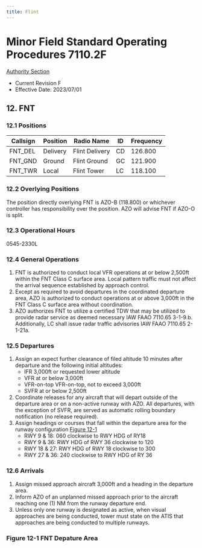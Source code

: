 ```yaml
---
title: Flint
---
```


# Minor Field Standard Operating Procedures 7110.2F
[Authority Section](../../authority-sections/7110.2F-authority.md)
- Current Revision F
- Effective Date: 2023/07/01

## 12. FNT

### 12.1 Positions
| Callsign | Position | Radio Name | ID | Frequency |
| -- | -- | -- | -- | -- |
| FNT_DEL | Delivery |  Flint Delivery | CD | 126.800 |
| FNT_GND | Ground |  Flint Ground | GC | 121.900 |
| FNT_TWR | Local |  Flint Tower | LC | 118.100 |

### 12.2 Overlying Positions
The position directly overlying FNT is AZO-B (118.800) or whichever controller has responsibility over the position. AZO will advise FNT if AZO-O is split.


### 12.3 Operational Hours
0545-2330L


### 12.4 General Operations
1. FNT is authorized to conduct local VFR operations at or below 2,500ft within the FNT Class C surface area. Local pattern traffic must not affect the arrival sequence established by approach control.
2. Except as required to avoid departures in the coordinated departure area, AZO is authorized to conduct operations at or above 3,000ft in the FNT Class C surface area without coordination.
3. AZO authorizes FNT to utilize a certified TDW that may be utilized to provide radar service as deemed necessary IAW FAAO 7110.65 3-1-9.b. Additionally, LC shall issue radar traffic advisories IAW FAAO 7110.65 2-1-21a.


### 12.5 Departures
1. Assign an expect further clearance of filed altitude 10 minutes after departure and the following initial altitudes:
    - IFR 3,000ft or requested lower altitude
    - VFR at or below 3,000ft
    - VFR-on-top VFR-on-top, not to exceed 3,000ft
    - SVFR at or below 2,500ft
2. Coordinate releases for any aircraft that will depart outside of the departure area or on a non-active runway with AZO. All departures, with the exception of SVFR, are served as automatic rolling boundary notification (no release required).
3. Assign headings or courses that fall within the departure area for the runway configuration [Figure 12-1](#figure-12-1-fnt-depature-area)
    - RWY 9 & 18: 060 clockwise to RWY HDG of RY18
    - RWY 9 & 36: RWY HDG of RWY 36 clockwise to 120
    - RWY 18 & 27: RWY HDG of RWY 18 clockwise to 300
    - RWY 27 & 36: 240 clockwise to RWY HDG of RY 36

### 12.6 Arrivals
1. Assign missed approach aircraft 3,000ft and a heading in the departure area.
2. Inform AZO of an unplanned missed approach prior to the aircraft reaching one (1) NM from the runway departure end.
3. Unless only one runway is designated as active, when visual approaches are being conducted, tower must state on the ATIS that approaches are being conducted to multiple runways.


### Figure 12-1 FNT Depature Area
